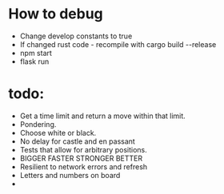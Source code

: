 
# How to debug

* Change develop constants to true
* If changed rust code - recompile with cargo build --release
* npm start
* flask run

# todo:

* Get a time limit and return a move within that limit.
* Pondering.
* Choose white or black.
* No delay for castle and en passant
* Tests that allow for arbitrary positions.
* BIGGER FASTER STRONGER BETTER
* Resilient to network errors and refresh
* Letters and numbers on board
* 